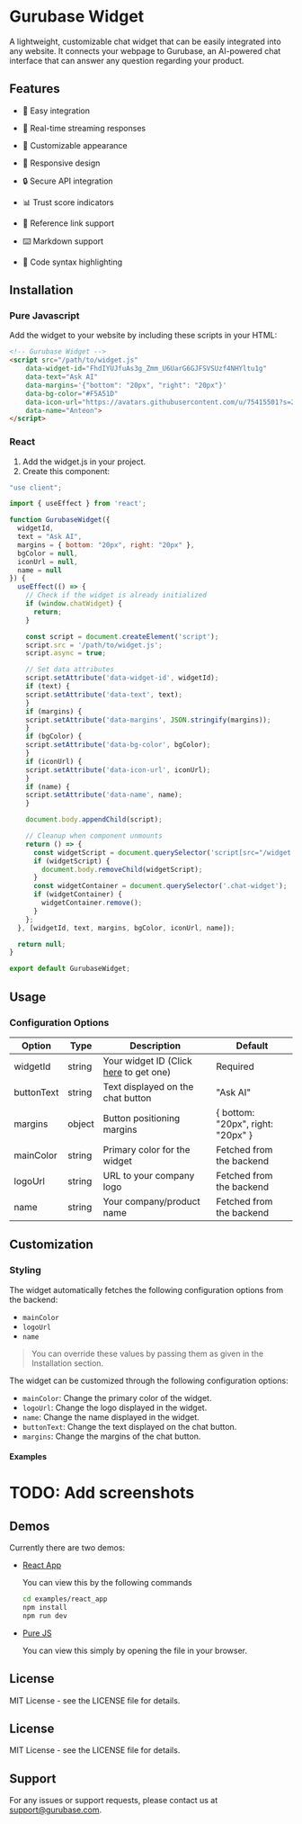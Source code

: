 # Gurubase Widget

A lightweight, customizable chat widget that can be easily integrated into any website. It connects your webpage to Gurubase, an AI-powered chat interface that can answer any question regarding your product.

## Features

- 🚀 Easy integration

- 💬 Real-time streaming responses

- 🎨 Customizable appearance

- 📱 Responsive design

- 🔒 Secure API integration

- 📊 Trust score indicators

- 🔗 Reference link support

- ⌨️ Markdown support

- 🎯 Code syntax highlighting

## Installation

### Pure Javascript

Add the widget to your website by including these scripts in your HTML:

```html
<!-- Gurubase Widget -->
<script src="/path/to/widget.js" 
    data-widget-id="FhdIYUJfuAs3g_Zmm_U6UarG6GJFSVSUzf4NHYltu1g"
    data-text="Ask AI"
    data-margins='{"bottom": "20px", "right": "20px"}'
    data-bg-color="#F5A51D"
    data-icon-url="https://avatars.githubusercontent.com/u/75415501?s=200&v=4"
    data-name="Anteon">
</script>
```

### React

1. Add the widget.js in your project. 
2. Create this component:

```jsx
"use client";

import { useEffect } from 'react';

function GurubaseWidget({
  widgetId,
  text = "Ask AI",
  margins = { bottom: "20px", right: "20px" },
  bgColor = null,
  iconUrl = null,
  name = null
}) {
  useEffect(() => {
    // Check if the widget is already initialized
    if (window.chatWidget) {
      return;
    }

    const script = document.createElement('script');
    script.src = '/path/to/widget.js';
    script.async = true;

    // Set data attributes
    script.setAttribute('data-widget-id', widgetId);
    if (text) {
    script.setAttribute('data-text', text);
    }
    if (margins) {
    script.setAttribute('data-margins', JSON.stringify(margins));
    }
    if (bgColor) {
    script.setAttribute('data-bg-color', bgColor);
    }
    if (iconUrl) {
    script.setAttribute('data-icon-url', iconUrl);
    }
    if (name) {
    script.setAttribute('data-name', name);
    }

    document.body.appendChild(script);

    // Cleanup when component unmounts
    return () => {
      const widgetScript = document.querySelector('script[src="/widget.js"]');
      if (widgetScript) {
        document.body.removeChild(widgetScript);
      }
      const widgetContainer = document.querySelector('.chat-widget');
      if (widgetContainer) {
        widgetContainer.remove();
      }
    };
  }, [widgetId, text, margins, bgColor, iconUrl, name]);

  return null;
}

export default GurubaseWidget;
```

## Usage

### Configuration Options

| Option | Type | Description | Default |
|--------|------|-------------|---------|
| widgetId | string | Your widget ID (Click [here](https://gurubase.io) to get one) | Required |
| buttonText | string | Text displayed on the chat button | "Ask AI" |
| margins | object | Button positioning margins | { bottom: "20px", right: "20px" } |
| mainColor | string | Primary color for the widget | Fetched from the backend |
| logoUrl | string | URL to your company logo | Fetched from the backend |
| name | string | Your company/product name | Fetched from the backend |

## Customization

### Styling

The widget automatically fetches the following configuration options from the backend:

- `mainColor`
- `logoUrl`
- `name` 

> You can override these values by passing them as given in the Installation section.

The widget can be customized through the following configuration options:

- `mainColor`: Change the primary color of the widget.
- `logoUrl`: Change the logo displayed in the widget.
- `name`: Change the name displayed in the widget.
- `buttonText`: Change the text displayed on the chat button.
- `margins`: Change the margins of the chat button.

#### Examples

# TODO: Add screenshots

## Demos

Currently there are two demos:

- [React App](examples/react_app/index.html)
    
    You can view this by the following commands
    ```bash
    cd examples/react_app
    npm install
    npm run dev
    ```
- [Pure JS](examples/pure_js/index.html)
    
    You can view this simply by opening the file in your browser.

## License
MIT License - see the LICENSE file for details.
## License
MIT License - see the LICENSE file for details.

## Support

For any issues or support requests, please contact us at [support@gurubase.com](mailto:support@gurubase.com).
